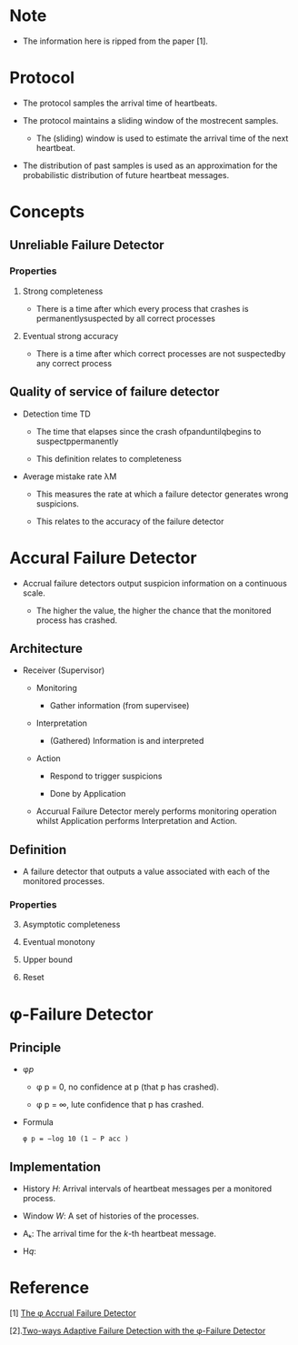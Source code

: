 # Note

  * The information here is ripped from the paper [1].
 
# Protocol

  * The protocol samples the arrival time of heartbeats.

  * The protocol maintains a sliding window of the mostrecent samples.

      * The (sliding) window is used to estimate the arrival time of the next heartbeat.

  * The distribution of past samples is used as an approximation for the probabilistic distribution of future heartbeat messages.

# Concepts

## Unreliable Failure Detector

### Properties

  1. Strong completeness

      * There is a time after which every process that crashes is permanentlysuspected by all correct processes

  2. Eventual strong accuracy

      * There is a time after which correct processes are not suspectedby any correct process 

## Quality of service of failure detector

  * Detection time TD

      * The time that elapses since the crash ofpanduntilqbegins to suspectppermanently

      * This definition relates to completeness

  * Average mistake rate λM

      * This  measures  the  rate  at  which  a  failure  detector generates wrong suspicions.

      * This relates to the accuracy of the failure detector

# Accural Failure Detector

  * Accrual failure detectors output suspicion information on a continuous scale.

      * The higher the value, the higher the chance that the monitored process has crashed.

## Architecture

  * Receiver (Supervisor)

      * Monitoring 

          * Gather information (from supervisee)

      * Interpretation

          * (Gathered) Information is and interpreted

      * Action

          * Respond to trigger suspicions

          * Done by Application

      * Accurual Failure Detector merely performs monitoring operation whilst Application performs Interpretation and Action.

## Definition

  * A failure detector that outputs a value associated with each of the monitored  processes. 

### Properties 

  3. Asymptotic completeness

  4. Eventual monotony   

  5. Upper bound

  6. Reset 

# φ-Failure Detector

## Principle

  * φ*p* 

      * φ p = 0, no confidence at p (that p has crashed).

      * φ p = ∞, lute confidence that p has crashed.

  * Formula

      ```
      φ p = −log 10 (1 − P acc )
      ```

## Implementation

  * History *H*: Arrival intervals of heartbeat messages per a monitored process.

  * Window *W*: A set of histories of the processes.

  * Aₖ: The arrival time for the *k*-th heartbeat message.

  * H*q*:

# Reference

  [1] [The φ Accrual Failure Detector](https://pdfs.semanticscholar.org/11ae/4c0c0d0c36dc177c1fff5eb84fa49aa3e1a8.pdf)

  [2].[Two-ways Adaptive Failure Detection with the φ-Failure Detector](http://citeseerx.ist.psu.edu/viewdoc/summary?doi=10.1.1.4.3455)

